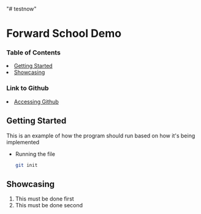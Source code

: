 "# testnow" 

<h1 align="centre">Forward School Demo</h1>

<!-- Table of Contents -->
### Table of Contents
<li>
<a href="#Getting Started">Getting Started</a>
</li>
<li>
<a href="#Showcasing">Showcasing</a>
</li>

<!-- Table of Contents -->
### Link to Github
<li>
<a href="https://github.com/">Accessing Github</a>
</li>


<!-- Getting Started -->
## Getting Started
This is an example of how the program should run based on how it's being implemented

* Running the file
    ```sh
    git init
    ```

<!-- Showcasing Steps to the Audience -->
## Showcasing 
1. This must be done first
2. This must be done second